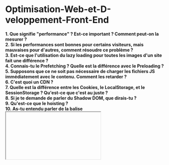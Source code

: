 # Optimisation-Web-et-D-veloppement-Front-End <br>
**1. Que signifie "performance" ? Est-ce important ? Comment peut-on la mesurer ?<br>
2. Si les performances sont bonnes pour certains visiteurs, mais mauvaises pour d'autres, comment résoudre ce problème ?<br>
3. Est-ce que l'utilisation du lazy loading pour toutes les images d'un site fait une différence ?<br>
4. Connais-tu le Prefetching ? Quelle est la différence avec le Preloading ?<br>
5. Supposons que ce ne soit pas nécessaire de charger les fichiers JS immédiatement avec le contenu. Comment les retarder ?<br>
6. C'est quoi un CDN ?<br>
7. Quelle est la différence entre les Cookies, le LocalStorage, et le SessionStorage ? Qu'est-ce que c'est au juste ?<br>
8. Si je te demande de parler du Shadow DOM, que dirais-tu ?<br>
9. Qu'est-ce que le hoisting ?<br>
10. As-tu entendu parler de la balise <iframe> ? À quoi sert-elle ?<br>
11. Connais-tu les méthodes call(), apply() et bind() ? À quoi servent-elles ?<br>
12. Que sont les backlinks (liens de retour) ?<br>
13. Comment Google indexe-t-il mon site web ?<br>
14. Qu'est-ce que 'use strict' en JavaScript et pourquoi l'utilise-t-on ?<br>
15. Peux-tu parler des métriques LCP, CLS et INP ?<br>
16. Quand tu modifies ton code, mais que les changements ne sont pas visibles sur le site, comment gères-tu ça avec le client ? Lui demandes-tu de vider son cache ? Et si les visiteurs rencontrent le même problème ?** <br>
17. Quels sont les secrets de React pour optimiser les performances des applications web ? <br>
